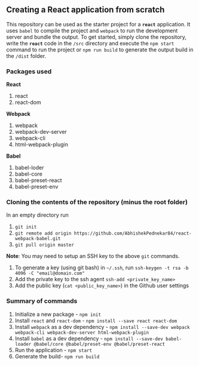 ## Creating a React application from scratch

This repository can be used as the starter project for a **`react`** application. It uses `babel` to compile the project and `webpack` to run the development server and bundle the output. To get started, simply clone the repository, write the **`react`** code in the `/src` directory and execute the `npm start` command to run the project or `npm run build` to generate the output build in the `/dist` folder.

### Packages used <br />
**React**
1. react
2. react-dom

**Webpack**
1. webpack
2. webpack-dev-server
3. webpack-cli
4. html-webpack-plugin

**Babel**
1. babel-loder
2. babel-core
3. babel-preset-react
4. babel-preset-env

### Cloning the contents of the repository (minus the root folder)
In an empty directory run 
1. `git init`
2. `git remote add origin https://github.com/AbhishekPednekar84/react-webpack-babel.git`
3. `git pull origin master`

**Note**: You may need to setup an SSH key to the above `git` commands. 
1. To generate a key (using git bash) in `~/.ssh`, run `ssh-keygen -t rsa -b 4096 -C "email@domain.com"`
2. Add the private key to the ssh agent `ssh-add <private_key_name>`
3. Add the public key (`cat <public_key_name>`) in the Github user settings

### Summary of commands
1. Initialize a new package - `npm init`
2. Install `react` and `react-dom` - `npm install --save react react-dom`
3. Install `webpack` as a dev dependency - `npm install --save-dev webpack webpack-cli webpack-dev-server html-webpack-plugin`
4. Install `babel` as a dev dependency - `npm install --save-dev babel-loader @babel/core @babel/preset-env @babel/preset-react` 
5. Run the application -  `npm start`
6. Generate the build- `npm run build`
